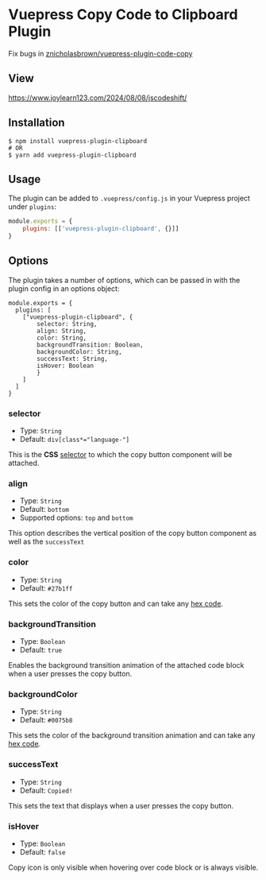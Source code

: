 # Vuepress Copy Code to Clipboard Plugin

Fix bugs in [znicholasbrown/vuepress-plugin-code-copy](https://github.com/znicholasbrown/vuepress-plugin-code-copy)

## View

https://www.joylearn123.com/2024/08/08/jscodeshift/

## Installation

```
$ npm install vuepress-plugin-clipboard
# OR
$ yarn add vuepress-plugin-clipboard
```

## Usage

The plugin can be added to `.vuepress/config.js` in your Vuepress project under `plugins`:

```javascript
module.exports = {
    plugins: [['vuepress-plugin-clipboard', {}]]
}
```

## Options

The plugin takes a number of options, which can be passed in with the plugin config in an options object:

```
module.exports = {
  plugins: [
    ["vuepress-plugin-clipboard", {
        selector: String,
        align: String,
        color: String,
        backgroundTransition: Boolean,
        backgroundColor: String,
        successText: String,
        isHover: Boolean
        }
    ]
  ]
}
```

### selector

-   Type: `String`
-   Default: `div[class*="language-"]`

This is the **CSS** [selector](https://developer.mozilla.org/en-US/docs/Web/CSS/CSS_Selectors) to which the copy button component will be attached.

### align

-   Type: `String`
-   Default: `bottom`
-   Supported options: `top` and `bottom`

This option describes the vertical position of the copy button component as well as the `successText`

### color

-   Type: `String`
-   Default: `#27b1ff`

This sets the color of the copy button and can take any [hex code](https://htmlcolorcodes.com/).

### backgroundTransition

-   Type: `Boolean`
-   Default: `true`

Enables the background transition animation of the attached code block when a user presses the copy button.

### backgroundColor

-   Type: `String`
-   Default: `#0075b8`

This sets the color of the background transition animation and can take any [hex code](https://htmlcolorcodes.com/).

### successText

-   Type: `String`
-   Default: `Copied!`

This sets the text that displays when a user presses the copy button.

### isHover

-   Type: `Boolean`
-   Default: `false`

Copy icon is only visible when hovering over code block or is always visible. 